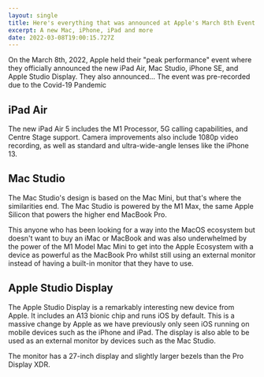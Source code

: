 ```yaml
---
layout: single
title: Here's everything that was announced at Apple's March 8th Event
excerpt: A new Mac, iPhone, iPad and more
date: 2022-03-08T19:00:15.727Z
---
```

On the March 8th, 2022, Apple held their "peak performance" event where they officially announced the new iPad Air, Mac Studio, iPhone SE, and Apple Studio Display. They also announced... The event was pre-recorded due to the Covid-19 Pandemic


## iPad Air

The new iPad Air 5 includes the M1 Processor, 5G calling capabilities, and Centre Stage support. Camera improvements also include 1080p video recording, as well as standard and ultra-wide-angle lenses like the iPhone 13.

## Mac Studio

The Mac Studio's design is based on the Mac Mini, but that's where the similarities end. The Mac Studio is powered by the M1 Max, the same Apple Silicon that powers the higher end MacBook Pro.

This anyone who has been looking for a way into the MacOS ecosystem but doesn't want to buy an iMac or MacBook and was also underwhelmed by the power of the M1 Model Mac Mini to get into the Apple Ecosystem with a device as powerful as the MacBook Pro whilst still using an external monitor instead of having a built-in monitor that they have to use.

## Apple Studio Display

The Apple Studio Display is a remarkably interesting new device from Apple. It includes an A13 bionic chip and runs iOS by default. This is a massive change by Apple as we have previously only seen iOS running on mobile devices such as the iPhone and iPad. The display is also able to be used as an external monitor by devices such as the Mac Studio.

The monitor has a 27-inch display and slightly larger bezels than the Pro Display XDR.

